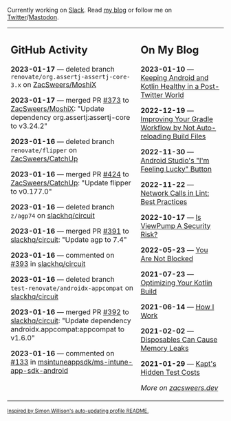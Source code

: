 Currently working on [Slack](https://slack.com/). Read [my blog](https://zacsweers.dev/) or follow me on [Twitter](https://twitter.com/ZacSweers)/[Mastodon](https://hachyderm.io/@ZacSweers).

<table><tr><td valign="top" width="60%">

## GitHub Activity
<!-- githubActivity starts -->
**2023-01-17** — deleted branch `renovate/org.assertj-assertj-core-3.x` on [ZacSweers/MoshiX](https://github.com/ZacSweers/MoshiX)

**2023-01-17** — merged PR [#373](https://github.com/ZacSweers/MoshiX/pull/373) to [ZacSweers/MoshiX](https://github.com/ZacSweers/MoshiX): "Update dependency org.assertj:assertj-core to v3.24.2"

**2023-01-16** — deleted branch `renovate/flipper` on [ZacSweers/CatchUp](https://github.com/ZacSweers/CatchUp)

**2023-01-16** — merged PR [#424](https://github.com/ZacSweers/CatchUp/pull/424) to [ZacSweers/CatchUp](https://github.com/ZacSweers/CatchUp): "Update flipper to v0.177.0"

**2023-01-16** — deleted branch `z/agp74` on [slackhq/circuit](https://github.com/slackhq/circuit)

**2023-01-16** — merged PR [#391](https://github.com/slackhq/circuit/pull/391) to [slackhq/circuit](https://github.com/slackhq/circuit): "Update agp to 7.4"

**2023-01-16** — commented on [#393](https://github.com/slackhq/circuit/pull/393#issuecomment-1384221374) in [slackhq/circuit](https://github.com/slackhq/circuit)

**2023-01-16** — deleted branch `test-renovate/androidx-appcompat` on [slackhq/circuit](https://github.com/slackhq/circuit)

**2023-01-16** — merged PR [#392](https://github.com/slackhq/circuit/pull/392) to [slackhq/circuit](https://github.com/slackhq/circuit): "Update dependency androidx.appcompat:appcompat to v1.6.0"

**2023-01-16** — commented on [#133](https://github.com/msintuneappsdk/ms-intune-app-sdk-android/issues/133#issuecomment-1384196683) in [msintuneappsdk/ms-intune-app-sdk-android](https://github.com/msintuneappsdk/ms-intune-app-sdk-android)
<!-- githubActivity ends -->
</td><td valign="top" width="40%">

## On My Blog
<!-- blog starts -->
**2023-01-10** — [Keeping Android and Kotlin Healthy in a Post-Twitter World](https://www.zacsweers.dev/keeping-android-healthy/)

**2022-12-19** — [Improving Your Gradle Workflow by Not Auto-reloading Build Files](https://www.zacsweers.dev/improving-your-workflow-by-not-auto-reloading-build-files/)

**2022-11-30** — [Android Studio's "I'm Feeling Lucky" Button](https://www.zacsweers.dev/android-studios-im-feeling-lucky-button/)

**2022-11-22** — [Network Calls in Lint: Best Practices](https://www.zacsweers.dev/network-calls-in-lint-best-practices/)

**2022-10-17** — [Is ViewPump A Security Risk?](https://www.zacsweers.dev/is-viewpump-a-security-risk/)

**2022-05-23** — [You Are Not Blocked](https://www.zacsweers.dev/you-are-not-blocked/)

**2021-07-23** — [Optimizing Your Kotlin Build](https://www.zacsweers.dev/optimizing-your-kotlin-build/)

**2021-06-14** — [How I Work](https://www.zacsweers.dev/how-i-work/)

**2021-02-02** — [Disposables Can Cause Memory Leaks](https://www.zacsweers.dev/disposables-can-cause-memory-leaks/)

**2021-01-29** — [Kapt's Hidden Test Costs](https://www.zacsweers.dev/kapts-hidden-test-costs/)
<!-- blog ends -->
_More on [zacsweers.dev](https://zacsweers.dev/)_
</td></tr></table>

<sub><a href="https://simonwillison.net/2020/Jul/10/self-updating-profile-readme/">Inspired by Simon Willison's auto-updating profile README.</a></sub>